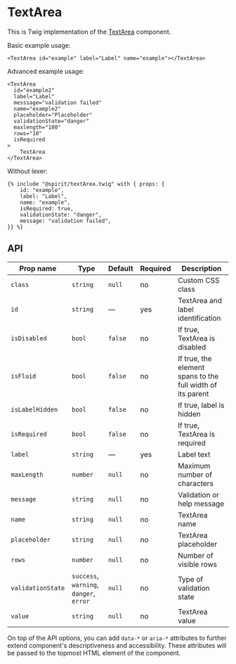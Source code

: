 # TextArea

This is Twig implementation of the [TextArea] component.

Basic example usage:

```twig
<TextArea id="example" label="Label" name="example"></TextArea>
```

Advanced example usage:

```twig
<TextArea
  id="example2"
  label="Label"
  messsage="validation failed"
  name="example2"
  placeholder="Placeholder"
  validationState="danger"
  maxlength="180"
  rows="10"
  isRequired
>
    TextArea
</TextArea>
```

Without lexer:

```twig
{% include "@spirit/textArea.twig" with { props: {
    id: "example",
    label: "Label",
    name: "example",
    isRequired: true,
    validationState: "danger",
    message: "validation failed",
}} %}
```

## API

| Prop name         | Type                                    | Default | Required | Description                                                |
| ----------------- | --------------------------------------- | ------- | -------- | ---------------------------------------------------------- |
| `class`           | `string`                                | `null`  | no       | Custom CSS class                                           |
| `id`              | `string`                                | —       | yes      | TextArea and label identification                          |
| `isDisabled`      | `bool`                                  | `false` | no       | If true, TextArea is disabled                              |
| `isFluid`         | `bool`                                  | `false` | no       | If true, the element spans to the full width of its parent |
| `isLabelHidden`   | `bool`                                  | `false` | no       | If true, label is hidden                                   |
| `isRequired`      | `bool`                                  | `false` | no       | If true, TextArea is required                              |
| `label`           | `string`                                | —       | yes      | Label text                                                 |
| `maxLength`       | `number`                                | `null`  | no       | Maximum number of characters                               |
| `message`         | `string`                                | `null`  | no       | Validation or help message                                 |
| `name`            | `string`                                | `null`  | no       | TextArea name                                              |
| `placeholder`     | `string`                                | `null`  | no       | TextArea placeholder                                       |
| `rows`            | `number`                                | `null`  | no       | Number of visible rows                                     |
| `validationState` | `success`, `warning`, `danger`, `error` | `null`  | no       | Type of validation state                                   |
| `value`           | `string`                                | `null`  | no       | TextArea value                                             |

On top of the API options, you can add `data-*` or `aria-*` attributes to
further extend component's descriptiveness and accessibility. These attributes
will be passed to the topmost HTML element of the component.

[textarea]: https://github.com/lmc-eu/spirit-design-system/tree/main/packages/web/src/scss/components/TextArea
